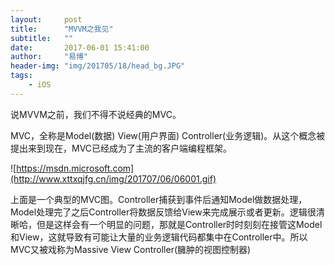```yaml
---
layout:     post
title:      "MVVM之我见"
subtitle:   ""
date:       2017-06-01 15:41:00
author:     "易博"
header-img: "img/201705/18/head_bg.JPG"
tags:
    - iOS
---
```


说MVVM之前，我们不得不说经典的MVC。

MVC，全称是Model(数据) View(用户界面) Controller(业务逻辑)。从这个概念被提出来到现在，MVC已经成为了主流的客户端编程框架。

![https://msdn.microsoft.com](http://www.xttxqjfg.cn/img/201707/06/06001.gif)

上面是一个典型的MVC图。Controller捕获到事件后通知Model做数据处理，Model处理完了之后Controller将数据反馈给View来完成展示或者更新。逻辑很清晰哈，但是这样会有一个明显的问题，那就是Controller时时刻刻在接管这Model和View，这就导致有可能让大量的业务逻辑代码都集中在Controller中。所以MVC又被戏称为Massive View Controller(臃肿的视图控制器)

